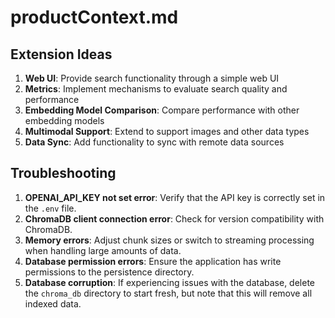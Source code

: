 # productContext.md

## Extension Ideas

1. **Web UI**: Provide search functionality through a simple web UI
2. **Metrics**: Implement mechanisms to evaluate search quality and performance
3. **Embedding Model Comparison**: Compare performance with other embedding models
4. **Multimodal Support**: Extend to support images and other data types
5. **Data Sync**: Add functionality to sync with remote data sources

## Troubleshooting

1. **OPENAI_API_KEY not set error**: Verify that the API key is correctly set in the `.env` file.
2. **ChromaDB client connection error**: Check for version compatibility with ChromaDB.
3. **Memory errors**: Adjust chunk sizes or switch to streaming processing when handling large amounts of data.
4. **Database permission errors**: Ensure the application has write permissions to the persistence directory.
5. **Database corruption**: If experiencing issues with the database, delete the `chroma_db` directory to start fresh, but note that this will remove all indexed data.
